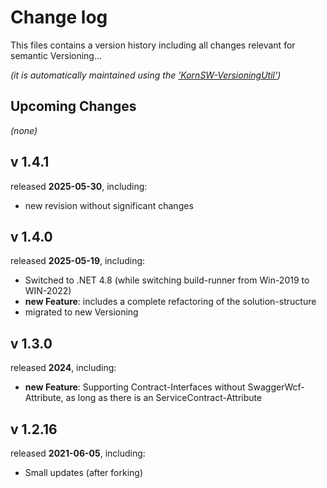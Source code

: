 # Change log
This files contains a version history including all changes relevant for semantic Versioning...

*(it is automatically maintained using the ['KornSW-VersioningUtil'](https://github.com/KornSW/VersioningUtil))*


## Upcoming Changes

*(none)*



## v 1.4.1
released **2025-05-30**, including:
 - new revision without significant changes



## v 1.4.0

released **2025-05-19**, including:

* Switched to .NET 4.8 (while switching build-runner from Win-2019 to WIN-2022)
* **new Feature**: includes a complete refactoring of the solution-structure
* migrated to new Versioning



## v 1.3.0
released **2024**, including:
- **new Feature**: Supporting Contract-Interfaces without SwaggerWcf-Attribute, as long as there is an ServiceContract-Attribute



## v 1.2.16
released **2021-06-05**, including:
 - Small updates (after forking)
